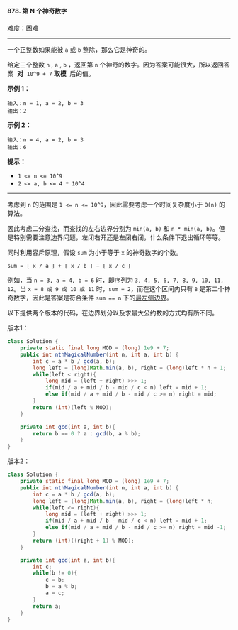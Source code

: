 #### 878. 第 N 个神奇数字

难度：困难

---

一个正整数如果能被 `a` 或 `b` 整除，那么它是神奇的。

给定三个整数 `n` , `a` , `b` ，返回第 `n` 个神奇的数字。因为答案可能很大，所以返回答案  **对**  `10^9 + 7`  **取模**  后的值。

 **示例 1：** 

```
输入：n = 1, a = 2, b = 3
输出：2
```

 **示例 2：** 

```
输入：n = 4, a = 2, b = 3
输出：6
```

 **提示：** 

*   `1 <= n <= 10^9`
*   `2 <= a, b <= 4 * 10^4`

---

考虑到 `n` 的范围是 `1 <= n <= 10^9`，因此需要考虑一个时间复杂度小于 `O(n)` 的算法。

因此考虑二分查找，而查找的左右边界分别为 `min(a, b)` 和 `n * min(a, b)`。但是特别需要注意边界问题，左闭右开还是左闭右闭，什么条件下退出循环等等。

同时利用容斥原理，假设 `sum` 为小于等于 `x` 的神奇数字的个数。

`sum = ⌊ x / a ⌋ + ⌊ x / b ⌋ − ⌊ x / c ⌋`

例如，当 `n = 3, a = 4, b = 6` 时，即序列为 `3, 4, 5, 6, 7, 8, 9, 10, 11, 12`。当 `x = 8 或 9 或 10 或 11` 时，`sum = 2`，而在这个区间内只有 `8` 是第二个神奇数字，因此是答案是符合条件 `sum == n` 下的[最左侧边界](./704.%20%E4%BA%8C%E5%88%86%E6%9F%A5%E6%89%BE.md#L93)。

以下提供两个版本的代码，在边界划分以及求最大公约数的方式均有所不同。

版本1：

```java
class Solution {
    private static final long MOD = (long) 1e9 + 7;
    public int nthMagicalNumber(int n, int a, int b) {
        int c = a * b / gcd(a, b);
        long left = (long)Math.min(a, b), right = (long)left * n + 1;
        while(left < right){
            long mid = (left + right) >>> 1;
            if(mid / a + mid / b - mid / c < n) left = mid + 1;
            else if(mid / a + mid / b - mid / c >= n) right = mid;
        }
        return (int)(left % MOD);
    }

    private int gcd(int a, int b){
        return b == 0 ? a : gcd(b, a % b);
    }
}
```

版本2：

```java
class Solution {
    private static final long MOD = (long) 1e9 + 7;
    public int nthMagicalNumber(int n, int a, int b) {
        int c = a * b / gcd(a, b);
        long left = (long)Math.min(a, b), right = (long)left * n;
        while(left <= right){
            long mid = (left + right) >>> 1;
            if(mid / a + mid / b - mid / c < n) left = mid + 1;
            else if(mid / a + mid / b - mid / c >= n) right = mid -1;
        }
        return (int)((right + 1) % MOD);
    }

    private int gcd(int a, int b){
        int c;
        while(b != 0){
            c = b;
            b = a % b;
            a = c;
        }
        return a;
    }
}
```